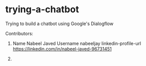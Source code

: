 # trying-a-chatbot
Trying to build a chatbot using Google's Dialogflow

Contributors:

1.  Name                  Nabeel Javed
    Username              nabeeljay
    linkedin-profile-url  https://linkedin.com/in/nabeel-javed-96731451
    
2. 
